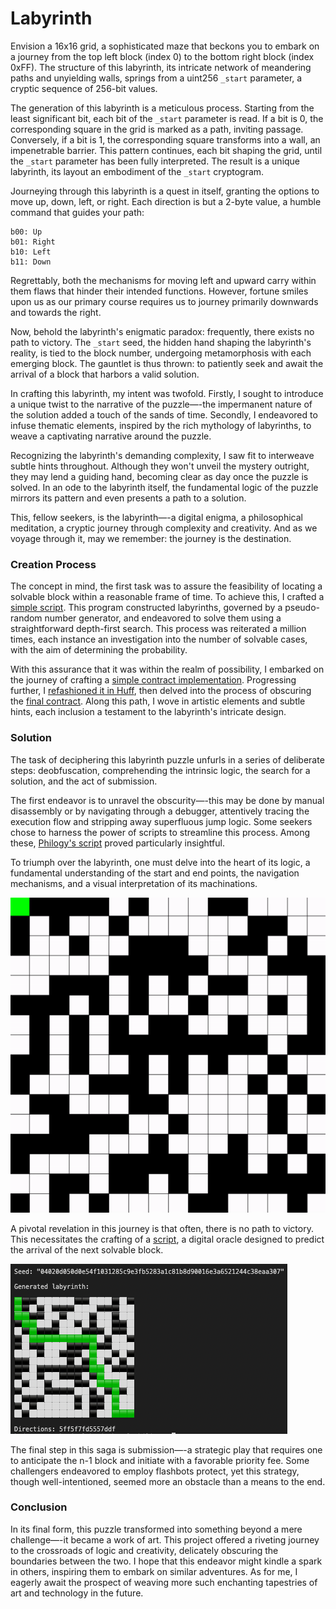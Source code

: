 # Labyrinth

Envision a 16x16 grid, a sophisticated maze that beckons you to embark on a journey from the top left block (index 0) to the bottom right block (index 0xFF). The structure of this labyrinth, its intricate network of meandering paths and unyielding walls, springs from a uint256 `_start` parameter, a cryptic sequence of 256-bit values.

The generation of this labyrinth is a meticulous process. Starting from the least significant bit, each bit of the `_start` parameter is read. If a bit is 0, the corresponding square in the grid is marked as a path, inviting passage. Conversely, if a bit is 1, the corresponding square transforms into a wall, an impenetrable barrier. This pattern continues, each bit shaping the grid, until the `_start` parameter has been fully interpreted. The result is a unique labyrinth, its layout an embodiment of the `_start` cryptogram.

Journeying through this labyrinth is a quest in itself, granting the options to move up, down, left, or right. Each direction is but a 2-byte value, a humble command that guides your path:

```
b00: Up
b01: Right
b10: Left
b11: Down
```

Regrettably, both the mechanisms for moving left and upward carry within them flaws that hinder their intended functions. However, fortune smiles upon us as our primary course requires us to journey primarily downwards and towards the right.

Now, behold the labyrinth's enigmatic paradox: frequently, there exists no path to victory. The `_start` seed, the hidden hand shaping the labyrinth's reality, is tied to the block number, undergoing metamorphosis with each emerging block. The gauntlet is thus thrown: to patiently seek and await the arrival of a block that harbors a valid solution.

In crafting this labyrinth, my intent was twofold. Firstly, I sought to introduce a unique twist to the narrative of the puzzle—-the impermanent nature of the solution added a touch of the sands of time. Secondly, I endeavored to infuse thematic elements, inspired by the rich mythology of labyrinths, to weave a captivating narrative around the puzzle.

Recognizing the labyrinth's demanding complexity, I saw fit to interweave subtle hints throughout. Although they won't unveil the mystery outright, they may lend a guiding hand, becoming clear as day once the puzzle is solved. In an ode to the labyrinth itself, the fundamental logic of the puzzle mirrors its pattern and even presents a path to a solution.

This, fellow seekers, is the labyrinth—-a digital enigma, a philosophical meditation, a cryptic journey through complexity and creativity. And as we voyage through it, may we remember: the journey is the destination.

### Creation Process

The concept in mind, the first task was to assure the feasibility of locating a solvable block within a reasonable frame of time. To achieve this, I crafted a [simple script](./rust/src/probability.rs). This program constructed labyrinths, governed by a pseudo-random number generator, and endeavored to solve them using a straightforward depth-first search. This process was reiterated a million times, each instance an investigation into the number of solvable cases, with the aim of determining the probability.

With this assurance that it was within the realm of possibility, I embarked on the journey of crafting a [simple contract implementation](./src/Labyrinth.sol). Progressing further, I [refashioned it in Huff](https://github.com/kadenzipfel/labyrinth/blob/1965c2c9d37838be4066fc38e9401cfb46a81723/src/Labyrinth.huff), then delved into the process of obscuring the [final contract](./src/Labyrinth.huff). Along this path, I wove in artistic elements and subtle hints, each inclusion a testament to the labyrinth's intricate design.

### Solution

The task of deciphering this labyrinth puzzle unfurls in a series of deliberate steps: deobfuscation, comprehending the intrinsic logic, the search for a solution, and the act of submission.

The first endeavor is to unravel the obscurity—-this may be done by manual disassembly or by navigating through a debugger, attentively tracing the execution flow and stripping away superfluous jump logic. Some seekers chose to harness the power of scripts to streamline this process. Among these, [Philogy's script](https://gist.github.com/Philogy/21baf056c80db51b2b6217c563b4cd64#file-declutter-verify-py) proved particularly insightful.

To triumph over the labyrinth, one must delve into the heart of its logic, a fundamental understanding of the start and end points, the navigation mechanisms, and a visual interpretation of its machinations.

![labyrinth.gif](./labyrinth.gif)

A pivotal revelation in this journey is that often, there is no path to victory. This necessitates the crafting of a [script](./rust/src/solve.rs), a digital oracle designed to predict the arrival of the next solvable block.

![script.png](./script.png)

The final step in this saga is submission—-a strategic play that requires one to anticipate the n-1 block and initiate with a favorable priority fee. Some challengers endeavored to employ flashbots protect, yet this strategy, though well-intentioned, seemed more an obstacle than a means to the end.

### Conclusion

In its final form, this puzzle transformed into something beyond a mere challenge—-it became a work of art. This project offered a riveting journey to the crossroads of logic and creativity, delicately obscuring the boundaries between the two. I hope that this endeavor might kindle a spark in others, inspiring them to embark on similar adventures. As for me, I eagerly await the prospect of weaving more such enchanting tapestries of art and technology in the future.
